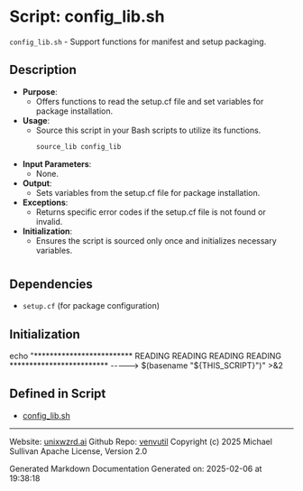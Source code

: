 # Script: config_lib.sh
`config_lib.sh` - Support functions for manifest and setup packaging.
## Description
- **Purpose**:
  - Offers functions to read the setup.cf file and set variables for package installation.
- **Usage**:
  - Source this script in your Bash scripts to utilize its functions.
    ```bash
    source_lib config_lib
    ```
- **Input Parameters**:
  - None.
- **Output**:
  - Sets variables from the setup.cf file for package installation.
- **Exceptions**:
  - Returns specific error codes if the setup.cf file is not found or invalid.
- **Initialization**:
  - Ensures the script is sourced only once and initializes necessary variables.
#
## Dependencies
- `setup.cf` (for package configuration)
## Initialization
echo "************************* READING READING READING READING             ************************* -----> $(basename "${THIS_SCRIPT}")" >&2



## Defined in Script

* [config_lib.sh](../config_lib_sh.md)
---

Website: [unixwzrd.ai](https://unixwzrd.ai)
Github Repo: [venvutil](https://github.com/unixwzrd/venvutil)
Copyright (c) 2025 Michael Sullivan
Apache License, Version 2.0

Generated Markdown Documentation
Generated on: 2025-02-06 at 19:38:18
